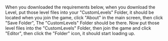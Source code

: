 When you downloaded the requirements below, when you download the Level, put those level files into your "CustomLevels" Folder, it should be located when you join the game, click "About" in the main screen, then click "Save Folder", The "CustomLevels" Folder should be there. Now put those level files into the "CustomLevels" Folder, then join the game and click "Editor", then click the "Folder" icon, it should start loading up.
